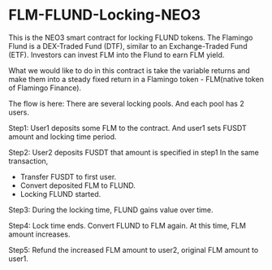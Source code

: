 # FLM-FLUND-Locking-NEO3
This is the NEO3 smart contract for locking FLUND tokens.
The Flamingo Flund is a DEX-Traded Fund (DTF), similar to an Exchange-Traded Fund (ETF). Investors can invest FLM into the Flund to earn FLM yield.

What we would like to do in this contract is take the variable returns and make them into a steady fixed return in a Flamingo token - FLM(native token of Flamingo Finance).


The flow is here:
There are several locking pools. And each pool has 2 users.

Step1:
User1 deposits some FLM to the contract.
And user1 sets FUSDT amount and locking time period.

Step2:
User2 deposits FUSDT that amount is specified in step1
In the same transaction,
- Transfer FUSDT to first user.
- Convert deposited FLM to FLUND.
- Locking FLUND started.

Step3:
During the locking time, FLUND gains value over time.

Step4:
Lock time ends.
Convert FLUND to FLM again. At this time, FLM amount increases.

Step5:
Refund the increased FLM amount to user2, original FLM amount to user1.


